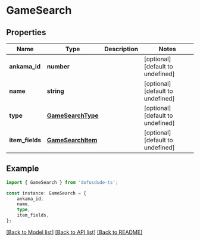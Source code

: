 # GameSearch


## Properties

Name | Type | Description | Notes
------------ | ------------- | ------------- | -------------
**ankama_id** | **number** |  | [optional] [default to undefined]
**name** | **string** |  | [optional] [default to undefined]
**type** | [**GameSearchType**](GameSearchType.md) |  | [optional] [default to undefined]
**item_fields** | [**GameSearchItem**](GameSearchItem.md) |  | [optional] [default to undefined]

## Example

```typescript
import { GameSearch } from 'dofusdude-ts';

const instance: GameSearch = {
    ankama_id,
    name,
    type,
    item_fields,
};
```

[[Back to Model list]](../README.md#documentation-for-models) [[Back to API list]](../README.md#documentation-for-api-endpoints) [[Back to README]](../README.md)
